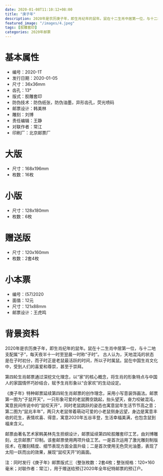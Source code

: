 ```yaml
---
date: 2020-01-08T11:10:12+08:00
title: "庚子年"
description: 2020年是农历庚子年，即生肖纪年的鼠年。鼠在十二生肖中居第一位，与十二地支配属“子”，每天夜半十一时至翌晨一时称“子时”。 古人认为，天地混沌的状态是在子时初分，而子时正是老鼠最活跃的时间，所以子时属鼠。鼠在中国生肖文化中，受到人们的喜爱和尊崇，甚至于崇拜。第四轮生肖邮票通过深挖文化理念，以“家”的核心概念，将生肖的形象特点与中国人的家国情怀巧妙结合，赋予生肖形象以“合家欢”的生动设定。
featured_image: "/images/4.jpeg"
tags: [胶雕套印]
categories: 2020年邮票
---
```


# 基本属性

* 编号：2020-1T
* 发行日期：2020-01-05
* 尺寸：36x36mm
* 齿孔：13°
* 版式：胶雕套印
* 防伪技术：防伪纸张，防伪油墨，异形齿孔，荧光喷码
* 邮票设计：韩美林
* 雕刻：刘博
* 责任编辑：王静
* 对联作者：常江
* 印刷厂：北京邮票厂

# 大版

* 尺寸：168x196mm
* 枚数：16枚

# 小版

* 尺寸：128x180mm
* 枚数：6枚

# 赠送版

* 尺寸：120x160mm
* 枚数：2套4枚

# 小本票

* 编号：(57)2020
* 面值：12元
* 尺寸：121x88mm
* 邮票设计：王虎鸣

# 背景资料

2020年是农历庚子年，即生肖纪年的鼠年。鼠在十二生肖中居第一位，与十二地支配属“子”，每天夜半十一时至翌晨一时称“子时”。 古人认为，天地混沌的状态是在子时初分，而子时正是老鼠最活跃的时间，所以子时属鼠。鼠在中国生肖文化中，受到人们的喜爱和尊崇，甚至于崇拜。

第四轮生肖邮票通过深挖文化理念，以“家”的核心概念，将生肖的形象特点与中国人的家国情怀巧妙结合，赋予生肖形象以“合家欢”的生动设定。

《庚子年》特种邮票延续第四轮生肖邮票的创作理念，采用小写意装饰画法。邮票第一图为“子鼠开天”，一只形象可爱的老鼠腾空跳起，抬头望天，奋力咬破混沌，寓意民间传说中的“鼠咬天开”，同时老鼠跳跃的姿态也寓意鼠年生活节节高之意；第二图为“鼠兆丰年”，两只大老鼠带着萌动可爱的小老鼠侧身远望，身边是寓意丰收的花生，表情欢喜、得意，寓意2020年五谷丰登，生活幸福美满，也包含鼠到福来含义。

邮票由著名艺术家韩美林先生担纲设计，邮票延续第四轮胶雕套印工艺，由刘博雕刻，北京邮票厂印制。该套邮票使用两项升级工艺。一是首次运用了激光雕刻制版技术，在雕刻精度、细节表现方面全面升级；二是首次使用无色荧光油墨，表现了太阳一跃而出的效果，展现“鼠咬天开”的画面。

注：同时发行《庚子年》邮票版式三（整张枚数：2套4枚；整张规格：120×160毫米；对联作者：常江），用于赠送给预订2020年全年纪特邮票的预订户。